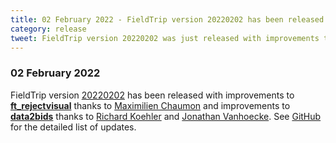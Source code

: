 ```yaml
---
title: 02 February 2022 - FieldTrip version 20220202 has been released
category: release
tweet: FieldTrip version 20220202 was just released with improvements to ft_rejectvisual thanks to Maximilien @cuttingEEG and improvements to data2bids thanks to @JonathanVHoecke and @rm_koehler. See http://www.fieldtriptoolbox.org/#02-february-2022
---
```


### 02 February 2022

FieldTrip version [20220202](http://github.com/fieldtrip/fieldtrip/releases/tag/20220202) has been released with improvements to **[ft_rejectvisual](/reference/ft_rejectvisual)** thanks to [Maximilien Chaumon](https://github.com/dnacombo) and improvements to **[data2bids](/reference/data2bids)** thanks to [Richard Koehler](https://github.com/richardkoehler) and [Jonathan Vanhoecke](https://github.com/JonathanVHoecke). See [GitHub](https://github.com/fieldtrip/fieldtrip/compare/20220113...20220202) for the detailed list of updates.
